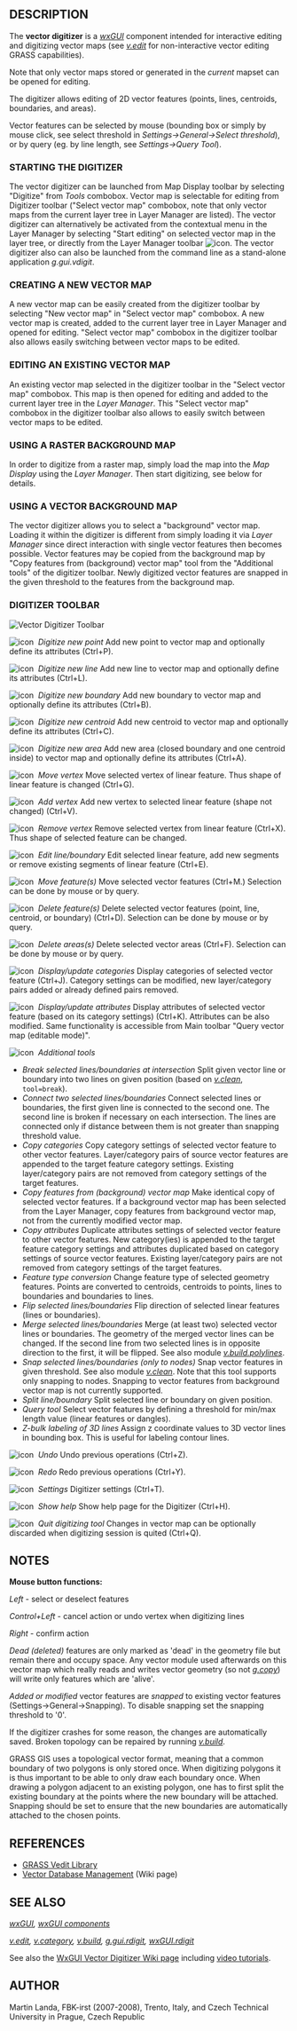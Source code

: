 ## DESCRIPTION

The **vector digitizer** is a *[wxGUI](wxGUI.md)* component intended for
interactive editing and digitizing vector maps (see
*[v.edit](v.edit.md)* for non-interactive vector editing GRASS
capabilities).

Note that only vector maps stored or generated in the *current* mapset
can be opened for editing.

The digitizer allows editing of 2D vector features (points, lines,
centroids, boundaries, and areas).

Vector features can be selected by mouse (bounding box or simply by
mouse click, see select threshold in *Settings→General→Select
threshold*), or by query (eg. by line length, see *Settings→Query
Tool*).

### STARTING THE DIGITIZER

The vector digitizer can be launched from Map Display toolbar by
selecting "Digitize" from *Tools* combobox. Vector map is selectable for
editing from Digitizer toolbar ("Select vector map" combobox, note that
only vector maps from the current layer tree in Layer Manager are
listed). The vector digitizer can alternatively be activated from the
contextual menu in the Layer Manager by selecting "Start editing" on
selected vector map in the layer tree, or directly from the Layer
Manager toolbar ![icon](icons/edit.png). The vector digitizer also can
also be launched from the command line as a stand-alone application
*g.gui.vdigit*.

### CREATING A NEW VECTOR MAP

A new vector map can be easily created from the digitizer toolbar by
selecting "New vector map" in "Select vector map" combobox. A new vector
map is created, added to the current layer tree in Layer Manager and
opened for editing. "Select vector map" combobox in the digitizer
toolbar also allows easily switching between vector maps to be edited.

### EDITING AN EXISTING VECTOR MAP

An existing vector map selected in the digitizer toolbar in the "Select
vector map" combobox. This map is then opened for editing and added to
the current layer tree in the *Layer Manager*. This "Select vector map"
combobox in the digitizer toolbar also allows to easily switch between
vector maps to be edited.

### USING A RASTER BACKGROUND MAP

In order to digitize from a raster map, simply load the map into the
*Map Display* using the *Layer Manager*. Then start digitizing, see
below for details.

### USING A VECTOR BACKGROUND MAP

The vector digitizer allows you to select a "background" vector map.
Loading it within the digitizer is different from simply loading it via
*Layer Manager* since direct interaction with single vector features
then becomes possible.
Vector features may be copied from the background map by "Copy features
from (background) vector map" tool from the "Additional tools" of the
digitizer toolbar. Newly digitized vector features are snapped in the
given threshold to the features from the background map.

### DIGITIZER TOOLBAR

<img src="vdigit_toolbar.jpg" data-border="1"
alt="Vector Digitizer Toolbar" />

![icon](icons/point-create.png)  *Digitize new point*
Add new point to vector map and optionally define its attributes
(Ctrl+P).

![icon](icons/line-create.png)  *Digitize new line*
Add new line to vector map and optionally define its attributes
(Ctrl+L).

![icon](icons/boundary-create.png)  *Digitize new boundary*
Add new boundary to vector map and optionally define its attributes
(Ctrl+B).

![icon](icons/centroid-create.png)  *Digitize new centroid*
Add new centroid to vector map and optionally define its attributes
(Ctrl+C).

![icon](icons/polygon-create.png)  *Digitize new area*
Add new area (closed boundary and one centroid inside) to vector map and
optionally define its attributes (Ctrl+A).

![icon](icons/vertex-move.png)  *Move vertex*
Move selected vertex of linear feature. Thus shape of linear feature is
changed (Ctrl+G).

![icon](icons/vertex-create.png)  *Add vertex*
Add new vertex to selected linear feature (shape not changed) (Ctrl+V).

![icon](icons/vertex-delete.png)  *Remove vertex*
Remove selected vertex from linear feature (Ctrl+X). Thus shape of
selected feature can be changed.

![icon](icons/line-edit.png)  *Edit line/boundary*
Edit selected linear feature, add new segments or remove existing
segments of linear feature (Ctrl+E).

![icon](icons/line-move.png)  *Move feature(s)*
Move selected vector features (Ctrl+M.) Selection can be done by mouse
or by query.

![icon](icons/line-delete.png)  *Delete feature(s)*
Delete selected vector features (point, line, centroid, or boundary)
(Ctrl+D). Selection can be done by mouse or by query.

![icon](icons/polygon-delete.png)  *Delete areas(s)*
Delete selected vector areas (Ctrl+F). Selection can be done by mouse or
by query.

![icon](icons/cats-display.png)  *Display/update categories*
Display categories of selected vector feature (Ctrl+J). Category
settings can be modified, new layer/category pairs added or already
defined pairs removed.

![icon](icons/attributes-display.png)  *Display/update attributes*
Display attributes of selected vector feature (based on its category
settings) (Ctrl+K). Attributes can be also modified. Same functionality
is accessible from Main toolbar "Query vector map (editable mode)".

![icon](icons/tools.png)  *Additional tools*

- *Break selected lines/boundaries at intersection*
  Split given vector line or boundary into two lines on given position
  (based on *[v.clean](v.clean.md)*, `tool=break`).
- *Connect two selected lines/boundaries*
  Connect selected lines or boundaries, the first given line is
  connected to the second one. The second line is broken if necessary on
  each intersection. The lines are connected only if distance between
  them is not greater than snapping threshold value.
- *Copy categories*
  Copy category settings of selected vector feature to other vector
  features. Layer/category pairs of source vector features are appended
  to the target feature category settings. Existing layer/category pairs
  are not removed from category settings of the target features.
- *Copy features from (background) vector map*
  Make identical copy of selected vector features. If a background
  vector map has been selected from the Layer Manager, copy features
  from background vector map, not from the currently modified vector
  map.
- *Copy attributes*
  Duplicate attributes settings of selected vector feature to other
  vector features. New category(ies) is appended to the target feature
  category settings and attributes duplicated based on category settings
  of source vector features. Existing layer/category pairs are not
  removed from category settings of the target features.
- *Feature type conversion*
  Change feature type of selected geometry features. Points are
  converted to centroids, centroids to points, lines to boundaries and
  boundaries to lines.
- *Flip selected lines/boundaries*
  Flip direction of selected linear features (lines or boundaries).
- *Merge selected lines/boundaries*
  Merge (at least two) selected vector lines or boundaries. The geometry
  of the merged vector lines can be changed. If the second line from two
  selected lines is in opposite direction to the first, it will be
  flipped. See also module *[v.build.polylines](v.build.polylines.md)*.
- *Snap selected lines/boundaries (only to nodes)*
  Snap vector features in given threshold. See also module
  *[v.clean](v.clean.md)*. Note that this tool supports only snapping to
  nodes. Snapping to vector features from background vector map is not
  currently supported.
- *Split line/boundary*
  Split selected line or boundary on given position.
- *Query tool*
  Select vector features by defining a threshold for min/max length
  value (linear features or dangles).
- *Z-bulk labeling of 3D lines*
  Assign z coordinate values to 3D vector lines in bounding box. This is
  useful for labeling contour lines.

![icon](icons/undo.png)  *Undo*
Undo previous operations (Ctrl+Z).

![icon](icons/redo.png)  *Redo*
Redo previous operations (Ctrl+Y).

![icon](icons/settings.png)  *Settings*
Digitizer settings (Ctrl+T).

![icon](icons/help.png)  *Show help*
Show help page for the Digitizer (Ctrl+H).

![icon](icons/quit.png)  *Quit digitizing tool*
Changes in vector map can be optionally discarded when digitizing
session is quited (Ctrl+Q).

## NOTES

**Mouse button functions:**

*Left* - select or deselect features

*Control+Left* - cancel action or undo vertex when digitizing lines

*Right* - confirm action

*Dead (deleted)* features are only marked as 'dead' in the geometry file
but remain there and occupy space. Any vector module used afterwards on
this vector map which really reads and writes vector geometry (so not
*[g.copy](g.copy.md)*) will write only features which are 'alive'.

*Added or modified* vector features are *snapped* to existing vector
features (Settings→General→Snapping). To disable snapping set the
snapping threshold to '0'.

If the digitizer crashes for some reason, the changes are automatically
saved. Broken topology can be repaired by running
*[v.build](v.build.md)*.

GRASS GIS uses a topological vector format, meaning that a common
boundary of two polygons is only stored once. When digitizing polygons
it is thus important to be able to only draw each boundary once. When
drawing a polygon adjacent to an existing polygon, one has to first
split the existing boundary at the points where the new boundary will be
attached. Snapping should be set to ensure that the new boundaries are
automatically attached to the chosen points.

## REFERENCES

- [GRASS Vedit
  Library](https://grass.osgeo.org/programming8/veditlib.html)
- [Vector Database
  Management](https://grasswiki.osgeo.org/wiki/Vector_Database_Management)
  (Wiki page)

## SEE ALSO

*[wxGUI](wxGUI.md), [wxGUI components](wxGUI.components.md)*

*[v.edit](v.edit.md), [v.category](v.category.md),
[v.build](v.build.md), [g.gui.rdigit](g.gui.rdigit.md),
[wxGUI.rdigit](wxGUI.rdigit.md)*

See also the [WxGUI Vector Digitizer Wiki
page](https://grasswiki.osgeo.org/wiki/WxGUI_Vector_Digitizer) including
[video
tutorials](https://grasswiki.osgeo.org/wiki/WxGUI_Vector_Digitizer#Vector_tutorials).

## AUTHOR

Martin Landa, FBK-irst (2007-2008), Trento, Italy, and Czech Technical
University in Prague, Czech Republic
